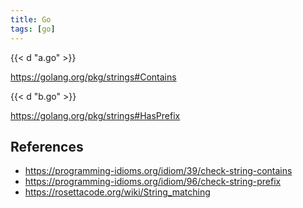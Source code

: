 ```yaml
---
title: Go
tags: [go]
---
```


{{< d "a.go" >}}

<https://golang.org/pkg/strings#Contains>

{{< d "b.go" >}}

<https://golang.org/pkg/strings#HasPrefix>

## References

- <https://programming-idioms.org/idiom/39/check-string-contains>
- <https://programming-idioms.org/idiom/96/check-string-prefix>
- <https://rosettacode.org/wiki/String_matching>

